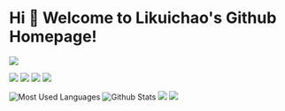 # Hi 🎉 Welcome to Likuichao's Github Homepage!

<img src="https://readme-typing-svg.herokuapp.com/?lines=Welcome,%20visitor!;Hello%20Github%20World!&font=Roboto" />

<p>
<img src="https://img.shields.io/static/v1?label=Program&message=Python&color=blue"/>
<a href="https://blog.csdn.net/wangzirui32"><img src="https://img.shields.io/static/v1?label=Blog&message=CSDN&color=red"/></a>
<a href="https://space.bilibili.com/1513364019"><img src="https://img.shields.io/static/v1?label=Video&message=Bilibili&color=cyan"/></a>
<img src="https://visitor-badge.glitch.me/badge?page_id=https://github.com/wangzirui32&right_color=red" />
</p>

![Most Used Languages](https://github-readme-stats.vercel.app/api/top-langs/?username=Likuichao&theme=dark&layout=compact)
![Github Stats](https://github-readme-stats.vercel.app/api?username=Likuichao&show_icons=true&theme=dark&count_private=true)
![](https://stats.justsong.cn/api/csdn?id=OUC_lkc&theme=dark)
![](https://activity-graph.herokuapp.com/graph?username=wangzirui32&theme=github)
